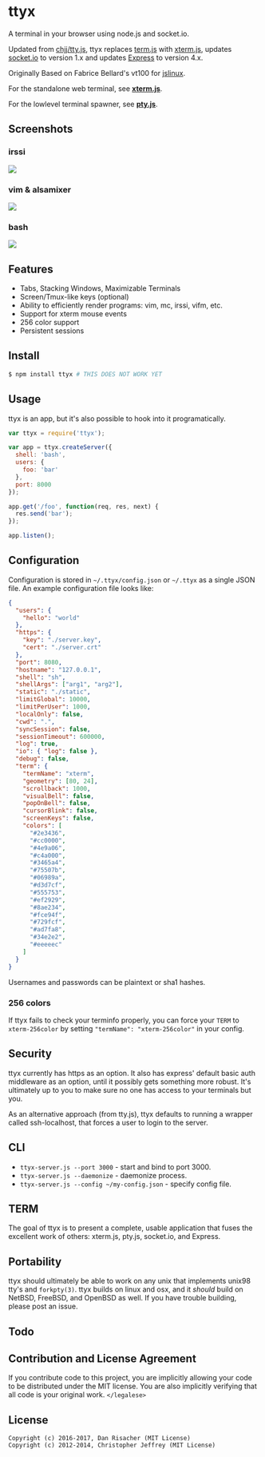 # ttyx

A terminal in your browser using node.js and socket.io. 

Updated from [chjj/tty.js](https://github.com/chjj/tty.js), ttyx replaces [term.js](https://github.com/chjj/term.js) with [xterm.js](https://github.com/sourcelair/xterm.js), updates [socket.io](https://socket.io) to version 1.x and updates [Express](http://expressjs.com/) to version 4.x.

Originally Based on Fabrice Bellard's vt100 for [jslinux](http://bellard.org/jslinux/).

For the standalone web terminal, see
[**xterm.js**](https://github.com/sourcelair/xterm.js).

For the lowlevel terminal spawner, see
[**pty.js**](https://github.com/chjj/pty.js).

## Screenshots

### irssi

![](http://i.imgur.com/wqare.png)

### vim & alsamixer

![](http://i.imgur.com/Zg1Jq.png)

### bash

![](http://i.imgur.com/HimZb.png)

## Features

- Tabs, Stacking Windows, Maximizable Terminals
- Screen/Tmux-like keys (optional)
- Ability to efficiently render programs: vim, mc, irssi, vifm, etc.
- Support for xterm mouse events
- 256 color support
- Persistent sessions

## Install

``` bash
$ npm install ttyx # THIS DOES NOT WORK YET
```

## Usage

ttyx is an app, but it's also possible to hook into it programatically.

``` js
var ttyx = require('ttyx');

var app = ttyx.createServer({
  shell: 'bash',
  users: {
    foo: 'bar'
  },
  port: 8000
});

app.get('/foo', function(req, res, next) {
  res.send('bar');
});

app.listen();
```

## Configuration

Configuration is stored in `~/.ttyx/config.json` or `~/.ttyx` as a single
JSON file. An example configuration file looks like:

``` json
{
  "users": {
    "hello": "world"
  },
  "https": {
    "key": "./server.key",
    "cert": "./server.crt"
  },
  "port": 8080,
  "hostname": "127.0.0.1",
  "shell": "sh",
  "shellArgs": ["arg1", "arg2"],
  "static": "./static",
  "limitGlobal": 10000,
  "limitPerUser": 1000,
  "localOnly": false,
  "cwd": ".",
  "syncSession": false,
  "sessionTimeout": 600000,
  "log": true,
  "io": { "log": false },
  "debug": false,
  "term": {
    "termName": "xterm",
    "geometry": [80, 24],
    "scrollback": 1000,
    "visualBell": false,
    "popOnBell": false,
    "cursorBlink": false,
    "screenKeys": false,
    "colors": [
      "#2e3436",
      "#cc0000",
      "#4e9a06",
      "#c4a000",
      "#3465a4",
      "#75507b",
      "#06989a",
      "#d3d7cf",
      "#555753",
      "#ef2929",
      "#8ae234",
      "#fce94f",
      "#729fcf",
      "#ad7fa8",
      "#34e2e2",
      "#eeeeec"
    ]
  }
}
```

Usernames and passwords can be plaintext or sha1 hashes.

### 256 colors

If ttyx fails to check your terminfo properly, you can force your `TERM`
to `xterm-256color` by setting `"termName": "xterm-256color"` in your config.

## Security

ttyx currently has https as an option. It also has express' default basic
auth middleware as an option, until it possibly gets something more robust.
It's ultimately up to you to make sure no one has access to your terminals
but you.

As an alternative approach (from tty.js), ttyx defaults to running a wrapper 
called ssh-localhost, that forces a user to login to the server. 

## CLI

- `ttyx-server.js --port 3000` - start and bind to port 3000.
- `ttyx-server.js --daemonize` - daemonize process.
- `ttyx-server.js --config ~/my-config.json` - specify config file.

## TERM

The goal of ttyx is to present a complete, usable application that fuses the 
excellent work of others: xterm.js, pty.js, socket.io, and Express.

## Portability

ttyx should ultimately be able to work on any unix that implements unix98
tty's and `forkpty(3)`. ttyx builds on linux and osx, and it *should* build
on NetBSD, FreeBSD, and OpenBSD as well. If you have trouble building, please
post an issue.

## Todo


## Contribution and License Agreement

If you contribute code to this project, you are implicitly allowing your code
to be distributed under the MIT license. You are also implicitly verifying that
all code is your original work. `</legalese>`

## License

    Copyright (c) 2016-2017, Dan Risacher (MIT License)
    Copyright (c) 2012-2014, Christopher Jeffrey (MIT License)

[1]: http://invisible-island.net/xterm/ctlseqs/ctlseqs.html#Mouse%20Tracking
